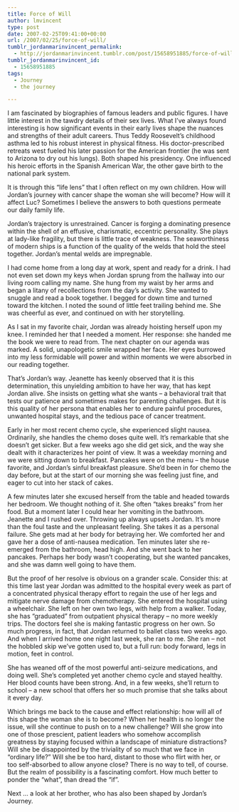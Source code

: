 ```yaml
---
title: Force of Will
author: lmvincent
type: post
date: 2007-02-25T09:41:00+00:00
url: /2007/02/25/force-of-will/
tumblr_jordanmarinvincent_permalink:
  - http://jordanmarinvincent.tumblr.com/post/15658951885/force-of-will
tumblr_jordanmarinvincent_id:
  - 15658951885
tags:
  - Journey
  - the journey

---
```

I am fascinated by biographies of famous leaders and public figures. I have little interest in the tawdry details of their sex lives. What I’ve always found interesting is how significant events in their early lives shape the nuances and strengths of their adult careers. Thus Teddy Roosevelt’s childhood asthma led to his robust interest in physical fitness. His doctor-prescribed retreats west fueled his later passion for the American frontier (he was sent to Arizona to dry out his lungs). Both shaped his presidency. One influenced his heroic efforts in the Spanish American War, the other gave birth to the national park system.

It is through this “life lens” that I often reflect on my own children. How will Jordan’s journey with cancer shape the woman she will become? How will it affect Luc? Sometimes I believe the answers to both questions permeate our daily family life.<a name="more"></a>

Jordan’s trajectory is unrestrained. Cancer is forging a dominating presence within the shell of an effusive, charismatic, eccentric personality. She plays at lady-like fragility, but there is little trace of weakness. The seaworthiness of modern ships is a function of the quality of the welds that hold the steel together. Jordan’s mental welds are impregnable.

I had come home from a long day at work, spent and ready for a drink. I had not even set down my keys when Jordan sprung from the hallway into our living room calling my name. She hung from my waist by her arms and began a litany of recollections from the day’s activity. She wanted to snuggle and read a book together. I begged for down time and turned toward the kitchen. I noted the sound of little feet trailing behind me. She was cheerful as ever, and continued on with her storytelling.

As I sat in my favorite chair, Jordan was already hoisting herself upon my knee. I reminded her that I needed a moment. Her response: she handed me the book we were to read from. The next chapter on our agenda was marked. A solid, unapologetic smile wrapped her face. Her eyes burrowed into my less formidable will power and within moments we were absorbed in our reading together.

That’s Jordan’s way. Jeanette has keenly observed that it is this determination, this unyielding ambition to have her way, that has kept Jordan alive. She insists on getting what she wants – a behavioral trait that tests our patience and sometimes makes for parenting challenges. But it is this quality of her persona that enables her to endure painful procedures, unwanted hospital stays, and the tedious pace of cancer treatment.

Early in her most recent chemo cycle, she experienced slight nausea. Ordinarily, she handles the chemo doses quite well. It’s remarkable that she doesn’t get sicker. But a few weeks ago she did get sick, and the way she dealt with it characterizes her point of view. It was a weekday morning and we were sitting down to breakfast. Pancakes were on the menu – the house favorite, and Jordan’s sinful breakfast pleasure. She’d been in for chemo the day before, but at the start of our morning she was feeling just fine, and eager to cut into her stack of cakes.

A few minutes later she excused herself from the table and headed towards her bedroom. We thought nothing of it. She often “takes breaks” from her food. But a moment later I could hear her vomiting in the bathroom. Jeanette and I rushed over. Throwing up always upsets Jordan. It’s more than the foul taste and the unpleasant feeling. She takes it as a personal failure. She gets mad at her body for betraying her. We comforted her and gave her a dose of anti-nausea medication. Ten minutes later she re-emerged from the bathroom, head high. And she went back to her pancakes. Perhaps her body wasn’t cooperating, but she wanted pancakes, and she was damn well going to have them.

But the proof of her resolve is obvious on a grander scale. Consider this: at this time last year Jordan was admitted to the hospital every week as part of a concentrated physical therapy effort to regain the use of her legs and mitigate nerve damage from chemotherapy. She entered the hospital using a wheelchair. She left on her own two legs, with help from a walker. Today, she has “graduated” from outpatient physical therapy – no more weekly trips. The doctors feel she is making fantastic progress on her own. So much progress, in fact, that Jordan returned to ballet class two weeks ago. And when I arrived home one night last week, she ran to me. She ran – not the hobbled skip we’ve gotten used to, but a full run: body forward, legs in motion, feet in control.

She has weaned off of the most powerful anti-seizure medications, and doing well. She’s completed yet another chemo cycle and stayed healthy. Her blood counts have been strong. And, in a few weeks, she’ll return to school – a new school that offers her so much promise that she talks about it every day.

Which brings me back to the cause and effect relationship: how will all of this shape the woman she is to become? When her health is no longer the issue, will she continue to push on to a new challenge? Will she grow into one of those prescient, patient leaders who somehow accomplish greatness by staying focused within a landscape of miniature distractions? Will she be disappointed by the triviality of so much that we face in “ordinary life?” Will she be too hard, distant to those who flirt with her, or too self-absorbed to allow anyone close? There is no way to tell, of course. But the realm of possibility is a fascinating comfort. How much better to ponder the “what”, than dread the “if”.

Next … a look at her brother, who has also been shaped by Jordan’s Journey.

<div class="blogger-post-footer">
  <img loading="lazy" src="https://blogger.googleusercontent.com/tracker/9039099668816362935-2235778448251345782?l=jordansjourney2.blogspot.com" alt="" width="1" height="1" />
</div>